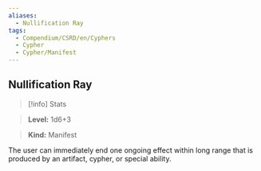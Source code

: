 ```yaml
---
aliases:
  - Nullification Ray
tags:
  - Compendium/CSRD/en/Cyphers
  - Cypher
  - Cypher/Manifest
---
```

  
    
## Nullification Ray    
>[!info] Stats    
> **Level:** 1d6+3    
> **Kind:** Manifest  
    
The user can immediately end one ongoing effect within long range that is produced by an artifact, cypher, or special ability.